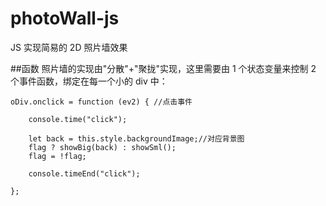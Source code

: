 # photoWall-js
JS 实现简易的 2D 照片墙效果

##函数
照片墙的实现由"分散"+"聚拢"实现，这里需要由 1 个状态变量来控制 2 个事件函数，绑定在每一个小的 div 中：
    
    oDiv.onclick = function (ev2) { //点击事件
    
        console.time("click");
    
        let back = this.style.backgroundImage;//对应背景图
        flag ? showBig(back) : showSml();
        flag = !flag;
    
        console.timeEnd("click");
        
    };
    
    


